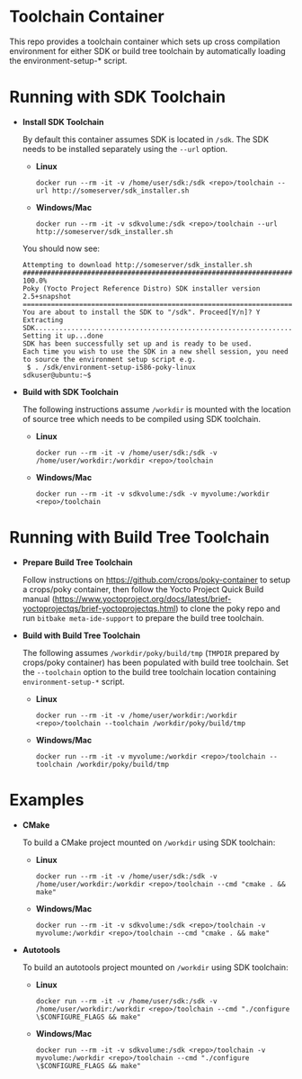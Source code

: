 Toolchain Container
===================

This repo provides a toolchain container which sets up cross compilation environment for either SDK or build tree toolchain by automatically loading the environment-setup-\* script.


# Running with SDK Toolchain

  * **Install SDK Toolchain**

    By default this container assumes SDK is located in `/sdk`. The SDK needs to be installed separately using the `--url` option.

    * **Linux**

      ```
      docker run --rm -it -v /home/user/sdk:/sdk <repo>/toolchain --url http://someserver/sdk_installer.sh
      ```

    * **Windows/Mac**

      ```
      docker run --rm -it -v sdkvolume:/sdk <repo>/toolchain --url http://someserver/sdk_installer.sh
      ```

    You should now see:

    ```
    Attempting to download http://someserver/sdk_installer.sh
    ######################################################################## 100.0%
    Poky (Yocto Project Reference Distro) SDK installer version 2.5+snapshot
    ========================================================================
    You are about to install the SDK to "/sdk". Proceed[Y/n]? Y
    Extracting SDK........................................................................................................done
    Setting it up...done
    SDK has been successfully set up and is ready to be used.
    Each time you wish to use the SDK in a new shell session, you need to source the environment setup script e.g.
     $ . /sdk/environment-setup-i586-poky-linux
    sdkuser@ubuntu:~$
    ```


  * **Build with SDK Toolchain**

    The following instructions assume `/workdir` is mounted with the location of source tree which needs to be compiled using SDK toolchain.

    * **Linux**

      ```
      docker run --rm -it -v /home/user/sdk:/sdk -v /home/user/workdir:/workdir <repo>/toolchain
      ```

    * **Windows/Mac**

      ```
      docker run --rm -it -v sdkvolume:/sdk -v myvolume:/workdir <repo>/toolchain
      ```


# Running with Build Tree Toolchain


  * **Prepare Build Tree Toolchain**

    Follow instructions on https://github.com/crops/poky-container to setup a crops/poky container, then follow the Yocto Project Quick Build manual (https://www.yoctoproject.org/docs/latest/brief-yoctoprojectqs/brief-yoctoprojectqs.html) to clone the poky repo and run `bitbake meta-ide-support` to prepare the build tree toolchain.

  * **Build with Build Tree Toolchain**

    The following assumes `/workdir/poky/build/tmp` (`TMPDIR` prepared by crops/poky container) has been populated with build tree toolchain. Set the `--toolchain` option to the build tree toolchain location containing `environment-setup-*` script.

    * **Linux**

      ```
      docker run --rm -it -v /home/user/workdir:/workdir <repo>/toolchain --toolchain /workdir/poky/build/tmp
      ```

    * **Windows/Mac**

      ```
      docker run --rm -it -v myvolume:/workdir <repo>/toolchain --toolchain /workdir/poky/build/tmp
      ```


# Examples

  * **CMake**

    To build a CMake project mounted on `/workdir` using SDK toolchain:

    * **Linux**

      ```
      docker run --rm -it -v /home/user/sdk:/sdk -v /home/user/workdir:/workdir <repo>/toolchain --cmd "cmake . && make"
      ```

    * **Windows/Mac**

      ```
      docker run --rm -it -v sdkvolume:/sdk <repo>/toolchain -v myvolume:/workdir <repo>/toolchain --cmd "cmake . && make"
      ```

  * **Autotools**

    To build an autotools project mounted on `/workdir` using SDK toolchain:

    * **Linux**

      ```
      docker run --rm -it -v /home/user/sdk:/sdk -v /home/user/workdir:/workdir <repo>/toolchain --cmd "./configure \$CONFIGURE_FLAGS && make"
      ```

    * **Windows/Mac**

      ```
      docker run --rm -it -v sdkvolume:/sdk <repo>/toolchain -v myvolume:/workdir <repo>/toolchain --cmd "./configure \$CONFIGURE_FLAGS && make"
      ```
